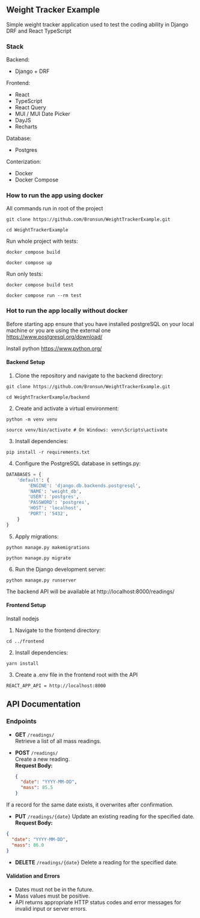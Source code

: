 ## Weight Tracker Example

Simple weight tracker application used to test the coding ability in Django DRF and React TypeScript

### Stack

Backend:

- Django + DRF

Frontend:

- React
- TypeScript
- React Query
- MUI / MUI Date Picker
- DayJS
- Recharts

Database:

- Postgres

Conterization:

- Docker
- Docker Compose

### How to run the app using docker

All commands run in root of the project
```
git clone https://github.com/Bronsun/WeightTrackerExample.git
```
```
cd WeightTrackerExample
```

Run whole project with tests:
```
docker compose build
```
```
docker compose up
```

Run only tests:
```
docker compose build test
```
```
docker compose run --rm test
```

### Hot to run the app locally without docker
Before starting app ensure that you have installed postgreSQL on your local machine or you are using the external one
https://www.postgresql.org/download/

Install python
https://www.python.org/

#### Backend Setup

1. Clone the repository and navigate to the backend directory:
```
git clone https://github.com/Bronsun/WeightTrackerExample.git
```
```
cd WeightTrackerExample/backend
```

2. Create and activate a virtual environment:
```
python -m venv venv
```
```
source venv/bin/activate # On Windows: venv\Scripts\activate
```

3. Install dependencies:
```
pip install -r requirements.txt
```

4. Configure the PostgreSQL database in settings.py:
```python
DATABASES = {
    'default': {
        'ENGINE': 'django.db.backends.postgresql',
        'NAME': 'weight_db',
        'USER': 'postgres',
        'PASSWORD': 'postgres',
        'HOST': 'localhost',
        'PORT': '5432',
    }
}
```

5. Apply migrations:
```
python manage.py makemigrations
```
```
python manage.py migrate
```

6. Run the Django development server:
```
python manage.py runserver
```
The backend API will be available at 
http://localhost:8000/readings/

#### Frontend Setup

Install nodejs

1. Navigate to the frontend directory:
```
cd ../frontend
```

2. Install dependencies:
```
yarn install 
```

3. Create a .env file in the frontend root with the API
```
REACT_APP_API = http://localhost:8000
```

## API Documentation

### Endpoints

- **GET** `/readings/`  
  Retrieve a list of all mass readings.

- **POST** `/readings/`  
  Create a new reading.  
  **Request Body:**  
  ```json
  {
    "date": "YYYY-MM-DD",
    "mass": 85.5
  }
  ```
If a record for the same date exists, it overwrites after confirmation.

- **PUT** `/readings/{date}`
Update an existing reading for the specified date.
**Request Body:**
```json
{
  "date": "YYYY-MM-DD",
  "mass": 86.0
}
```
- **DELETE** `/readings/{date}`
Delete a reading for the specified date.

#### Validation and Errors
- Dates must not be in the future.
- Mass values must be positive.
- API returns appropriate HTTP status codes and error messages for invalid input or server errors.
